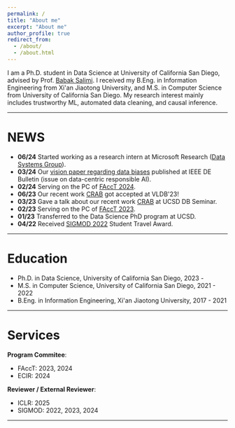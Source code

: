 ```yaml
---
permalink: /
title: "About me"
excerpt: "About me"
author_profile: true
redirect_from: 
  - /about/
  - /about.html
---
```


I am a Ph.D. student in Data Science at University of California San Diego, advised by Prof. [Babak Salimi](https://bsalimi.github.io/). I received my B.Eng. in Information Engineering from Xi'an Jiaotong University, and M.S. in Computer Science from University of California San Diego. My research interest mainly includes trustworthy ML, automated data cleaning, and causal inference.

---

NEWS
======
* **06/24** Started working as a research intern at Microsoft Research ([Data Systems Group](https://www.microsoft.com/en-us/research/group/datasystems/)).
* **03/24** Our [vision paper regarding data biases](http://sites.computer.org/debull/A24mar/p18.pdf) published at IEEE DE Bulletin (issue on data-centric responsible AI).
* **02/24** Serving on the PC of [FAccT 2024](https://facctconference.org/2024/).
* **06/23** Our recent work [CRAB](https://dl.acm.org/doi/abs/10.14778/3611479.3611498) got accepted at VLDB'23!
* **03/23** Gave a talk about our recent work [CRAB](https://dl.acm.org/doi/abs/10.14778/3611479.3611498) at UCSD DB Seminar.
* **02/23** Serving on the PC of [FAccT 2023](https://facctconference.org/2023/).
* **01/23** Transferred to the Data Science PhD program at UCSD.
* **04/22** Received [SIGMOD 2022](https://sigmodconf.hosting.acm.org/2022/) Student Travel Award.

---

Education
======
* Ph.D. in Data Science, University of California San Diego, 2023 -
* M.S. in Computer Science, University of California San Diego, 2021 - 2022
* B.Eng. in Information Engineering, Xi'an Jiaotong University, 2017 - 2021

---

Services
======
**Program Commitee**:
* FAccT: 2023, 2024
* ECIR: 2024

**Reviewer / External Reviewer**: 
* ICLR: 2025
* SIGMOD: 2022, 2023, 2024

<!-- ---

*I am looking for Research Intern/Machine Learning Intern roles at summer 2024. Please feel free to reach out to me if you think I would be a good fit.* -->

---



<script type='text/javascript' id='clustrmaps' src='//cdn.clustrmaps.com/map_v2.js?cl=080808&w=200&t=n&d=EDRFLLmYV_04jV0XECpDJonac7HIQqparNoTmPbFMvo&co=ffffff&cmo=3acc3a&cmn=ff5353&ct=808080'></script>